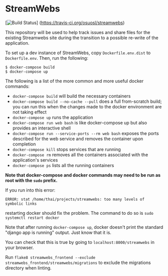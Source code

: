 # StreamWebs
[![Build Status](https://travis-ci.org/osuosl/streamwebs.svg?branch=develop)]
(https://travis-ci.org/osuosl/streamwebs)

This repository will be used to help track issues and share files for the 
existing Streamwebs site during the transition to a possible re-write of the 
application.

To set up a dev instance of StreamWebs, copy ``Dockerfile.env.dist`` to 
``Dockerfile.env``. Then, run the following:
```
$ docker-compose build
$ docker-compose up
```

The following is a list of the more common and more useful docker commands: 
- ``docker-compose build`` will build the necessary containers 
- ``docker-compose build --no-cache --pull`` does a full from-scratch build; you can run this when the changes made to the docker environment are not taking effect 
- ``docker-compose up`` runs the application
- ``docker-compose run web bash`` is like docker-compose up but also provides an interactive shell
- ``docker-compose run --service-ports --rm web bash`` exposes the ports described for the web service and removes the container upon completion
- `docker-compose kill` stops services that are running
- `docker-compose rm` removes all the containers associated with the application's services
- `docker-compose ps` lists all the running containers


**Note that docker-compose and docker commands may need to be run as root with
the ``sudo`` prefix.**

If you run into this error:
```
ERROR: stat /home/thai/projects/streamwebs: too many levels of symbolic links
```
restarting docker should fix the problem. The command to do so is
``sudo systemctl restart docker``


Note that after running ``docker-compose up``, docker doesn't print the
standard "django app is running" output. Just know that it is.

You can check that this is true by going to ``localhost:8000/streamwebs`` in
your browser.


Run ``flake8 streamwebs_frontend --exclude streamwebs_frontend/streamwebs/migrations``
to exclude the migrations directory when linting.
